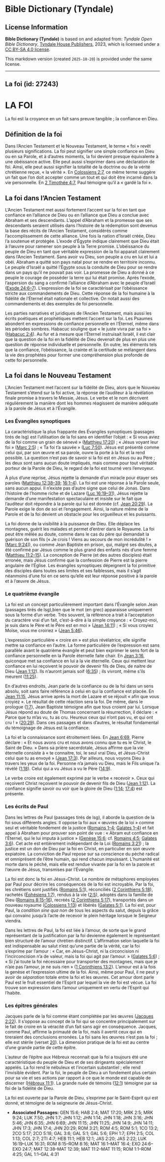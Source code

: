 # Bible Dictionary (Tyndale)

## License Information

**Bible Dictionary (Tyndale)** is based on and adapted from: _Tyndale Open Bible Dictionary_, [Tyndale House Publishers](https://tyndaleopenresources.com/), 2023, which is licensed under a [CC BY-SA 4.0 license](https://creativecommons.org/licenses/by-sa/4.0/legalcode.en).

This markdown version (created `2025-10-20`) is provided under the same license.



--------------------------------

## La foi (id: 27243)

LA FOI
======

La foi est la croyance en un fait sans preuve tangible ; la confiance en Dieu.

Définition de la foi
--------------------

Dans l’Ancien Testament et le Nouveau Testament, le terme « foi » revêt plusieurs significations. La foi peut signifier une simple confiance en Dieu ou en sa Parole, et à d’autres moments, la foi devient presque équivalente à une obéissance active. Elle peut aussi s’exprimer dans une déclaration de foi. Ainsi, elle peut aussi signifier la totalité de la doctrine ou de la vérité chrétienne reçue, « la vérité ». En [Colossiens 2:7](https://ref.ly/Col2:7), ce même terme suggère un fait que l’on doit accepter comme un tout et qui doit être incarné dans la vie personnelle. En [2 Timothée 4:7](https://ref.ly/2Tim4:7), Paul témoigne qu’il a « gardé la foi ».

La foi dans l’Ancien Testament
------------------------------

L’Ancien Testament met aussi fortement l’accent sur la foi en tant que confiance en l’alliance de Dieu ou en l’alliance que Dieu a conclue avec Abraham et ses descendants. L’appel d’Abraham et la promesse que ses descendants seraient utilisés dans l’histoire de la rédemption sont devenus la base des récits de l’Ancien Testament, considérés comme l’accomplissement de cette alliance. Une fois la nation d’Israël créée, Dieu l’a soutenue et protégée. L’exode d’Égypte indique clairement que Dieu était à l’œuvre pour ramener son peuple à la Terre promise. L’obéissance du peuple de Dieu en tant que véritable expression de la foi apparait clairement dans l’Ancien Testament. Sans avoir vu Dieu, son peuple a cru en lui et lui a obéi. Abraham a quitté son pays natal pour se rendre en territoire inconnu. Le peuple d’Israël a quitté l’Égypte sous la conduite de Dieu pour se rendre dans un pays qu’il ne pouvait pas voir. La promesse de Dieu a donné à ce peuple le courage de posséder la terre qui lui était promise. Après l’exode, l’aspersion du sang a confirmé l’alliance d’Abraham avec le peuple d’Israël ([Exode 24:6–7](https://ref.ly/Exod24:6-Exod24:7)). L’expression de la foi se caractérisait par l’obéissance stricte aux commandements de Dieu. Cette réponse de la foi humaine à la fidélité de l’Éternel était nationale et collective. On notait aussi des commandements et des exemples de foi personnelle.

Les parties narratives et juridiques de l’Ancien Testament, mais aussi les écrits poétiques et prophétiques mettent l’accent sur la foi. Les Psaumes abondent en expressions de confiance personnelle en l’Éternel, même dans les périodes sombres. Habacuc souligne que « le juste vivra par sa foi » ([Habacuc 2:4](https://ref.ly/Hab2:4)). Au fur et à mesure que l’Éternel instruisait Israël, il est clair que la question de la foi en la fidélité de Dieu devenait de plus en plus une question de réponse individuelle et personnelle. En outre, les éléments tels que la confiance, l’obéissance, la crainte et la certitude se mélangent dans la vie des prophètes pour former une compréhension plus profonde de cette foi personnelle.

La foi dans le Nouveau Testament
--------------------------------

L’Ancien Testament met l’accent sur la fidélité de Dieu, alors que le Nouveau Testament s’étend sur la foi active, la réponse de l’auditeur à la révélation finale promise à travers le Messie, Jésus. Le verbe et le nom décrivent régulièrement la manière dont les hommes réagissent de manière adéquate à la parole de Jésus et à l’Évangile.

### Les Évangiles synoptiques

La caractéristique la plus frappante des Évangiles synoptiques (passages tirés de lsg) est l’utilisation de la foi sans en identifier l’objet : « Si vous aviez de la foi comme un grain de sénevé » ([Matthieu 17:20](https://ref.ly/Matt17:20)) ; « Jésus voyant leur foi » ([Marc 2:5](https://ref.ly/Mark2:5)) ; « Ta foi t’a sauvée » ([Luc 7:50](https://ref.ly/Luke7:50)). Jésus est présenté comme celui qui, par son œuvre et sa parole, ouvre la porte à la foi et la rend possible. La question n’est pas de savoir si la foi est en Jésus ou au Père ; les deux sont sans aucun doute impliqués, mais comme pour tout véritable porteur de la Parole de Dieu, le regard de la foi est tourné vers l’envoyeur.

À plus d’une reprise, Jésus rejette la demande d’un miracle pour étayer ses paroles ([Matthieu 12:38–39](https://ref.ly/Matt12:38-Matt12:39); [16:1–4](https://ref.ly/Matt16:1-Matt16:4)). La foi est une réponse à la Parole seule, sans aucun appui. Il n’existe pas d’autre signe que celui de Jonas. Dans l’histoire de l’homme riche et de Lazare ([Luc 16:19–31](https://ref.ly/Luke16:19-Luke16:31)), Jésus rejette la demande d’une manifestation spectaculaire et insiste sur le fait que l’auditeur doit répondre à la parole qui lui est donnée (cf. [Jean 20:29](https://ref.ly/John20:29)). La Parole exige le don de soi et l’engagement. Ainsi, la nature même de la Parole et de la foi devient un obstacle pour les orgueilleux et les puissants.

La foi donne de la visibilité à la puissance de Dieu. Elle déplace les montagnes, guérit les malades et permet d’entrer dans le Royaume. La foi peut être mêlée au doute, comme dans le cas du père qui demandait la guérison de son fils (« Je crois ! Viens au secours de mon incrédulité ! » \[[Marc 9:24](https://ref.ly/Mark9:24)]), ou comme Jean Baptiste en prison, qui, malgré ses doutes, a été confirmé par Jésus comme le plus grand des enfants nés d’une femme ([Matthieu 11:2–15](https://ref.ly/Matt11:2-Matt11:15)). La conception de Pierre (et des autres disciples) était erronée, mais Jésus confirme que la confession de Pierre est la pierre angulaire de l’Église. Les évangiles synoptiques dépeignent la foi primitive des disciples dans toutes ses limites et ses faiblesses, mais il s’agit néanmoins d’une foi en ce sens qu’elle est leur réponse positive à la parole et à l’œuvre de Jésus.

### Le quatrième évangile

La foi est un concept particulièrement important dans l’Évangile selon Jean (passages tirés de lsg),bien que le mot (en grec) apparaisse uniquement sous la forme d’un verbe. Très souvent, la référence a trait à l’acceptation du caractère vrai d’un fait, c’est\-à\-dire à la simple croyance : « Croyez\-moi, je suis dans le Père et le Père est en moi » ([Jean 14:11](https://ref.ly/John14:11)) ; « Si vous croyiez Moïse, vous me croiriez » ([Jean 5:46](https://ref.ly/John5:46)).

L’expression particulière « croire en » est plus révélatrice, elle signifie mettre sa confiance en l’autre. La forme particulière de l’expression est sans parallèle avant le quatrième évangile et peut bien exprimer le sens fort de la confiance personnelle en la Parole éternelle faite chair. En [Jean 3:16](https://ref.ly/John3:16), quiconque met sa confiance en lui a la vie éternelle. Ceux qui mettent leur confiance en lui reçoivent le pouvoir de devenir fils de Dieu, de naitre de Dieu ([Jean 1:12](https://ref.ly/John1:12)). Ils n’auront jamais soif ([6:35](https://ref.ly/John6:35)) ; ils vivront, même s’ils meurent ([11:25](https://ref.ly/John11:25)).

En d’autres endroits, Jean parle de la confiance ou de la foi dans un sens absolu, soit sans faire référence à celui en qui la confiance est placée. En [Jean 11:15,](https://ref.ly/John11:15) Jésus arrive après la mort de Lazare et se réjouit « afin que vous croyiez ». Le résultat de cette réaction sera la foi. De même, dans le prologue ([1:7](https://ref.ly/John1:7)), Jean Baptiste témoigne afin que tous croient par lui. Lorsque Jésus répond au doute de Thomas concernant la résurrection, il déclare : « Parce que tu m’as vu, tu as cru. Heureux ceux qui n’ont pas vu, et qui ont cru ! » ([20:29](https://ref.ly/John20:29)). Dans ces passages et dans d’autres, le résultat fondamental du témoignage de Jésus est la confiance.

La foi et la connaissance sont étroitement liées. En [Jean 6:69,](https://ref.ly/John6:69) Pierre déclare : « Et nous avons cru et nous avons connu que tu es le Christ, le Saint de Dieu. » Dans sa prière sacerdotale, Jésus affirme que la vie éternelle consiste à « te connaitre, toi, le seul vrai Dieu, et Jésus\-Christ celui que tu as envoyé » ([Jean 17:3](https://ref.ly/John17:3)). Par ailleurs, nous voyons Dieu à travers les yeux de la foi. Personne n’a jamais vu Dieu, mais le Fils unique l’a révélé ([1:18](https://ref.ly/John1:18)). Celui qui a vu Jésus a vu le Père ([14:9](https://ref.ly/John14:9)).

Le verbe croire est également exprimé par le verbe « recevoir ». Ceux qui reçoivent Christ reçoivent le pouvoir de devenir fils de Dieu ([Jean 1:12](https://ref.ly/John1:12)). La confiance signifie savoir ou voir que la gloire de Dieu ([1:14](https://ref.ly/John1:14); [17:4](https://ref.ly/John17:4)) est présente.

### Les écrits de Paul

Dans les lettres de Paul (passages tirés de lsg), il aborde la question de la foi sous différents angles. Il oppose la foi aux « œuvres de la loi » comme seul et véritable fondement de la justice ([Romains 1–4](https://ref.ly/Rom1:1-Rom4:25); [Galates 1–4](https://ref.ly/Gal1:1-Gal4:31)) et fait appel à Abraham pour prouver son point de vue : « Abram eut confiance en l’Éternel, qui le lui imputa à justice » ([Genèse 15:6](https://ref.ly/Gen15:6); cf. [Romains 4:5](https://ref.ly/Rom4:5); [Galates 3:6](https://ref.ly/Gal3:6)). Cet acte est entièrement indépendant de la Loi ([Romains 3:21](https://ref.ly/Rom3:21)) ; la justice est un don de Dieu par la foi en Christ, en particulier en son œuvre expiatoire. La conviction de Paul repose sur sa conscience du péché radical et omniprésent de l’être humain, qui rend chacun impuissant. L’humanité est morte dans le péché, mais elle est rendue vivante par la foi en la parole et l’œuvre de Jésus, transmises par l’Évangile.

La foi est donc la foi en Jésus\-Christ. Le nombre de métaphores employées par Paul pour décrire les conséquences de la foi est incroyable. Par la foi, les chrétiens sont justifiés ([Romains 5:1](https://ref.ly/Rom5:1)), réconciliés ([2 Corinthiens 5:18](https://ref.ly/2Cor5:18)), rachetés ([Éphésiens 1:7](https://ref.ly/Eph1:7)), rendus à la vie ([2:5](https://ref.ly/Eph2:5)), adoptés dans la famille de Dieu ([Romains 8:15–16](https://ref.ly/Rom8:15-Rom8:16)), recréés ([2 Corinthiens 5:17](https://ref.ly/2Cor5:17)), transportés dans un nouveau royaume ([Colossiens 1:13](https://ref.ly/Col1:13)) et libérés ([Galates 5:1](https://ref.ly/Gal5:1)). La foi est, pour Paul, la *condition sine qua non* de tous les aspects du salut, depuis la grâce qui convainc jusqu’à l’acte de recevoir le plein héritage lorsque le Seigneur viendra.

Dans les lettres de Paul, la foi est liée à l’amour, de sorte que le grand représentant de la justification par la foi devienne également le représentant bien structuré de l’amour chrétien distinctif. L’affirmation selon laquelle la foi est indispensable au salut n’est qu’une partie de la vérité, car la foi s’exprime par l’amour : « Car, en Jésus\-Christ, ni la circoncision ni l’incirconcision n’a de valeur, mais la foi qui agit par l’amour. » ([Galates 5:6](https://ref.ly/Gal5:6)) ; « Si j’ai toute la foi nécessaire pour transporter des montagnes, mais que je n’aie pas l’amour, je ne suis rien » ([1 Corinthiens 13:2](https://ref.ly/1Cor13:2)). L’amour est à la fois la genèse et l’expression ultime de la foi. Ainsi, même pour Paul, il ne peut y avoir de *séparation* totale entre la foi et les œuvres. Cet amour dont parle Paul est le fruit essentiel de l’Esprit par lequel la vie de foi est vécue. La foi trouve son expression dans l’amour uniquement en vertu de l’Esprit qui l’habite.

### Les épitres générales

Jacques parle de la foi comme étant complétée par les œuvres ([Jacques 2:22](https://ref.ly/Jas2:22)). Il s’oppose au concept de la foi qui se concentre principalement sur le fait de croire en la véracité d’un fait sans agir en conséquence. Jacques, comme Paul, affirme la primauté de la foi, mais il avertit ceux qui en tireraient des conclusions erronées. La foi sans les œuvres n’est pas la foi ; elle est stérile (verset [20](https://ref.ly/Jas2:20)). La dimension pratique de la foi est au centre d’une grande partie de cette épitre.

L’auteur de l’épitre aux Hébreux reconnait que la foi a toujours été une caractéristique du peuple de Dieu et de ses dirigeants spécialement appelés. La foi rend le nébuleux et l’incertain substantiel ; elle rend l’invisible évident. Par la foi, le peuple de Dieu a un fondement plus certain pour sa vie et ses actions par rapport à ce que le monde est capable de discerner ([Hébreux 11:1](https://ref.ly/Heb11:1)). La grande nuée de témoins ([12:1](https://ref.ly/Heb12:1)) témoigne par sa foi de la fidélité de Dieu.

La foi est ouverte par la Parole de Dieu, s’exprime par le Saint\-Esprit qui est donné, et témoigne de la seigneurie de Jésus\-Christ.

* **Associated Passages:** GEN 15:6; HAB 2:4; MAT 17:20; MRK 2:5; MRK 9:24; LUK 7:50; JHN 1:7; JHN 1:12; JHN 1:14; JHN 1:18; JHN 3:16; JHN 5:46; JHN 6:35; JHN 6:69; JHN 11:15; JHN 11:25; JHN 14:9; JHN 14:11; JHN 17:3; JHN 17:4; JHN 20:29; ROM 3:21; ROM 4:5; ROM 5:1; 1CO 13:2; 2CO 5:17; 2CO 5:18; GAL 3:6; GAL 5:1; GAL 5:6; EPH 1:7; EPH 2:5; COL 1:13; COL 2:7; 2TI 4:7; HEB 11:1; HEB 12:1; JAS 2:20; JAS 2:22; LUK 16:19–LUK 16:31; ROM 8:15–ROM 8:16; MAT 16:1–MAT 16:4; EXO 24:6–EXO 24:7; MAT 12:38–MAT 12:39; MAT 11:2–MAT 11:15; ROM 1:1–ROM 4:25; GAL 1:1–GAL 4:31


